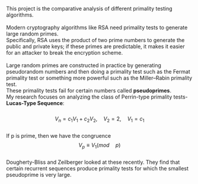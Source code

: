 This project is the comparative analysis of different primality testing algorithms.\
\
Modern cryptography algorithms like RSA need primality tests to generate large random primes.\
Specifically, RSA uses the product of two prime numbers to generate the public and private keys; if these primes are predictable, it makes it easier for an attacker to break the encryption scheme.\
\
Large random primes are constructed in practice by generating pseudorandom numbers and then doing a primality test such as the Fermat primality test or something more powerful such as the Miller–Rabin primality test.\
These primality tests fail for certain numbers called **pseudoprimes**.\
My research focuses on analyzing the class of Perrin-type primality tests- **Lucas-Type Sequence**: \
\
$$V_{n} = c_1 V_{1} + c_2 V_{2}, \quad V_{2} = 2, \quad V_{1} = c_1$$\
If p is prime, then we have the congruence $$V_{p}\equiv V_{1}(mod\quad p)$$
\
Dougherty-Bliss and Zeilberger looked at these recently. They find that certain recurrent sequences produce primality tests for which the smallest pseudoprime is very large.
